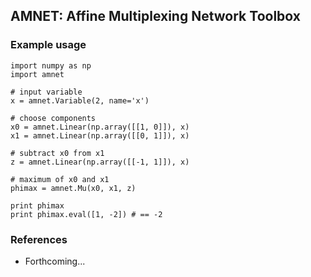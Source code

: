 ## AMNET: Affine Multiplexing Network Toolbox

### Example usage
```
import numpy as np
import amnet

# input variable
x = amnet.Variable(2, name='x')

# choose components
x0 = amnet.Linear(np.array([[1, 0]]), x)
x1 = amnet.Linear(np.array([[0, 1]]), x)

# subtract x0 from x1
z = amnet.Linear(np.array([[-1, 1]]), x)

# maximum of x0 and x1
phimax = amnet.Mu(x0, x1, z)

print phimax
print phimax.eval([1, -2]) # == -2
```

### References
* Forthcoming...
